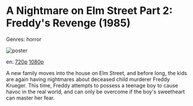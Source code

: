 # A Nightmare on Elm Street Part 2: Freddy's Revenge (1985)

Genres: horror

![poster](http://image.tmdb.org/t/p/w500/seEMZxo6bhHWbWPNcBQfsMAk39F.jpg)

en:
  [720p](magnet:?xt=urn:btih:A27E6FDF1CE8C113C1005A4DD3BBFA5E5022FE34&tr=udp://glotorrents.pw:6969/announce&tr=udp://tracker.opentrackr.org:1337/announce&tr=udp://torrent.gresille.org:80/announce&tr=udp://tracker.openbittorrent.com:80&tr=udp://tracker.coppersurfer.tk:6969&tr=udp://tracker.leechers-paradise.org:6969&tr=udp://p4p.arenabg.ch:1337&tr=udp://tracker.internetwarriors.net:1337)
  [1080p](magnet:?xt=urn:btih:1FE5E149A9ED576827E2B349F1CDD333C4424A17&tr=udp://glotorrents.pw:6969/announce&tr=udp://tracker.opentrackr.org:1337/announce&tr=udp://torrent.gresille.org:80/announce&tr=udp://tracker.openbittorrent.com:80&tr=udp://tracker.coppersurfer.tk:6969&tr=udp://tracker.leechers-paradise.org:6969&tr=udp://p4p.arenabg.ch:1337&tr=udp://tracker.internetwarriors.net:1337)
  


A new family moves into the house on Elm Street, and before long, the kids are again having nightmares about deceased child murderer Freddy Krueger. This time, Freddy attempts to possess a teenage boy to cause havoc in the real world, and can only be overcome if the boy's sweetheart can master her fear.